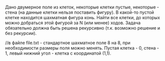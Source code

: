 Дано двумерное поле из клеток, некоторые клетки пустые, некоторые - стена (на данные клетки нельзя поставить фигуру). В какой-то пустой клетке находится шахматная фигура конь. Найти все клетки, до которых можно добраться этой фигурой за N (или менее) ходов.
Задача обязательно должна быть решена рекурсивно (т.к. возможно решение и без рекурсии).

//в файле file.txt - стандартное шахматное поле 8 на 8, при необходимости размеры поля можно менять. Пустая клетка - 0, стена - 1, левый нижний угол - клетка с координатой (1,1). 
